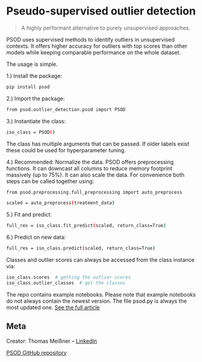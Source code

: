 # Pseudo-supervised outlier detection

> A highly performant alternative to purely unsupervised approaches.

PSOD uses supervised methods to identify outliers in unsupervised contexts. It offers higher accuracy for outliers
with top scores than other models while keeping comparable performance on the whole dataset.

The usage is simple.

1.) Install the package:
```sh
pip install psod
```

2.) Import the package:
```sh
from psod.outlier_detection.psod import PSOD
```

3.) Instantiate the class:
```sh
iso_class = PSOD()
```
The class has multiple arguments that can be passed. If older labels exist these could be used
for hyperparameter tuning.

4.) Recommended: Normalize the data. PSOD offers preprocessing functions. It can downcast all
columns to reduce memory footprint massively (up to 75%). It can also scale the data. For
convenience both steps can be called together using:
```sh
from psod.preprocessing.full_preprocessing import auto_preprocess

scaled = auto_preprocess(treatment_data)
```

5.) Fit and predict:
```sh
full_res = iso_class.fit_predict(scaled, return_class=True)
```

6.) Predict on new data:
```sh
full_res = iso_class.predict(scaled, return_class=True)
```

Classes and outlier scores can always be accessed from the class instance via:
```sh
iso_class.scores  # getting the outlier scores
iso_class.outlier_classes  # get the classes
```

The repo contains example notebooks. Please note that example notebooks do not always contain the newest version. 
The file psod.py is always the most updated one.
[See the full article](https://medium.com/@thomasmeissnerds)


## Meta

Creator: Thomas Meißner – [LinkedIn](https://www.linkedin.com/in/thomas-mei%C3%9Fner-m-a-3808b346)

[PSOD GitHub repository](https://github.com/ThomasMeissnerDS/PSOD)